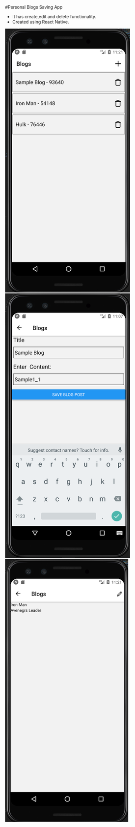 #Personal Blogs Saving App

* It has create,edit and delete functionality.
* Created using React Native.

![](images/s1.PNG)
![](images/s2.PNG)
![](images/s3.PNG)